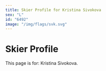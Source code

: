 ```yaml
---
title: Skier Profile for Kristina Sivokova
sex: "L"
id: "6492"
image: "/img/flags/svk.svg" 
---
```


# Skier Profile

This page is for: Kristina Sivokova.
    